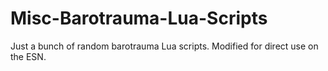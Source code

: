 # Misc-Barotrauma-Lua-Scripts
Just a bunch of random barotrauma Lua scripts.
Modified for direct use on the ESN.
